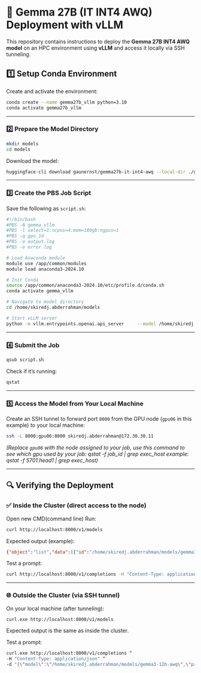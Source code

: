 # 🚀 Gemma 27B (IT INT4 AWQ) Deployment with vLLM

This repository contains instructions to deploy the **Gemma 27B INT4 AWQ model** on an HPC environment using **vLLM** and access it locally via SSH tunneling.


## 1️⃣ Setup Conda Environment

Create and activate the environment:

```bash
conda create --name gemma27b_vllm python=3.10
conda activate gemma27b_vllm

```

---

### 2️⃣ Prepare the Model Directory
```bash
mkdir models
cd models
```
Download the model:
```bash
huggingface-cli download gaunernst/gemma27b-it-int4-awq --local-dir ./gemma27b-it-int4-awq
```

---

### 3️⃣ Create the PBS Job Script
Save the following as `script.sh`:

```bash
#!/bin/bash
#PBS -N gemma_vllm
#PBS -l select=1:ncpus=4:mem=180gb:ngpus=1
#PBS -q gpu_1d
#PBS -o output.log
#PBS -e error.log

# Load Anaconda module
module use /app/common/modules
module load anaconda3-2024.10

# Init Conda
source /app/common/anaconda3-2024.10/etc/profile.d/conda.sh
conda activate gemma_vllm

# Navigate to model directory
cd /home/skiredj.abderrahman/models

# Start vLLM server
python -m vllm.entrypoints.openai.api_server     --model /home/skiredj.abderrahman/models/gemma27b-it-int4-awq   --tensor-parallel-size 1     --port 8000
```

---

### 4️⃣ Submit the Job
```bash
qsub script.sh
```

Check if it’s running:
```bash
qstat
```

---

### 5️⃣ Access the Model from Your Local Machine
Create an SSH tunnel to forward port `8000` from the GPU node (`gpu06` in this example) to your local machine:
```bash
ssh -L 8000:gpu06:8000 skiredj.abderrahman@172.30.30.11
```
*(Replace `gpu06` with the node assigned to your job, use this command to see which gpu used by your job:
qstat -f job_id | grep exec_host
example: qstat -f 5701.head1 | grep exec_host)*

---

## 🔍 Verifying the Deployment

### ✅ Inside the Cluster (direct access to the node)
Open new CMD(command line)
Run:
```bash
curl http://localhost:8000/v1/models
```
Expected output (example):
```json
{"object":"list","data":[{"id":"/home/skiredj.abderrahman/models/gemma3-12b-awq","object":"model"}]}
```
Test a prompt:
```bash
curl http://localhost:8000/v1/completions -H "Content-Type: application/json" -d '{"model":"/home/skiredj.abderrahman/models/gemma3-12b-awq","prompt":"Hello, how are you?","max_tokens":50}'
```

---

### 🌐 Outside the Cluster (via SSH tunnel)
On your local machine (after tunneling):
```bash
curl.exe http://localhost:8000/v1/models
```
Expected output is the same as inside the cluster.

Test a prompt:
```bash
curl.exe http://localhost:8000/v1/completions ^
-H "Content-Type: application/json" ^
-d "{\"model\":\"/home/skiredj.abderrahman/models/gemma3-12b-awq\",\"prompt\":\"Hello, how are you?\",\"max_tokens\":50}"
```


